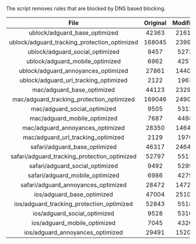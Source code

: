 The script removes rules that are blocked by DNS based blocking.


| File | Original | Modified |
|:----:|:-----:|:-----:|
| ublock/adguard_base_optimized | 42363 | 21613 |
| ublock/adguard_tracking_protection_optimized | 168045 | 23995 |
| ublock/adguard_social_optimized | 9457 | 5273 |
| ublock/adguard_mobile_optimized | 6962 | 4257 |
| ublock/adguard_annoyances_optimized | 27861 | 14404 |
| ublock/adguard_url_tracking_optimized | 2122 | 1963 |
| mac/adguard_base_optimized | 44123 | 23290 |
| mac/adguard_tracking_protection_optimized | 169046 | 24908 |
| mac/adguard_social_optimized | 9505 | 5313 |
| mac/adguard_mobile_optimized | 7687 | 4498 |
| mac/adguard_annoyances_optimized | 28350 | 14645 |
| mac/adguard_url_tracking_optimized | 2129 | 1970 |
| safari/adguard_base_optimized | 46317 | 24642 |
| safari/adguard_tracking_protection_optimized | 52797 | 5511 |
| safari/adguard_social_optimized | 9492 | 5299 |
| safari/adguard_mobile_optimized | 6986 | 4279 |
| safari/adguard_annoyances_optimized | 28472 | 14721 |
| ios/adguard_base_optimized | 47004 | 25102 |
| ios/adguard_tracking_protection_optimized | 52843 | 5518 |
| ios/adguard_social_optimized | 9528 | 5316 |
| ios/adguard_mobile_optimized | 7045 | 4320 |
| ios/adguard_annoyances_optimized | 29491 | 15207 |